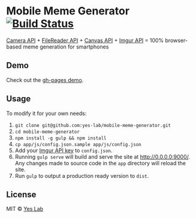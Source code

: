 # Mobile Meme Generator [![Build Status](https://travis-ci.org/yes-lab/mobile-meme-generator.svg?branch=master)](https://travis-ci.org/yes-lab/mobile-meme-generator)

[Camera API](https://developer.mozilla.org/en-US/docs/Web/API/Camera_API/Introduction) +
[FileReader API](https://developer.mozilla.org/en-US/docs/Web/API/FileReader) +
[Canvas API](https://developer.mozilla.org/en-US/docs/Web/API/Canvas_API) +
[Imgur API](https://api.imgur.com/) =
100% browser-based meme generation for smartphones

## Demo

Check out the [gh-pages demo](https://yes-lab.github.io/mobile-meme-generator/).

## Usage

To modify it for your own needs:

1. `git clone git@github.com:yes-lab/mobile-meme-generator.git`
1. `cd mobile-meme-generator`
1. `npm install -g gulp && npm install`
1. `cp app/js/config.json.sample app/js/config.json`
1. Add your [Imgur API key](http://api.imgur.com/oauth2/addclient) to `config.json`.
1. Running `gulp serve` will build and serve the site at http://0.0.0.0:9000/. Any changes made to source code in the `app` directory will reload the site.
1. Run `gulp` to output a production ready version to `dist`.

## License

MIT © [Yes Lab](http://yeslab.org)
